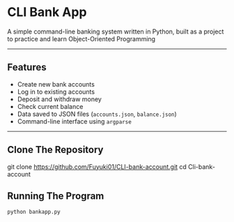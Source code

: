 # CLI Bank App

A simple command-line banking system written in Python, built as a project to practice and learn Object-Oriented Programming

---

## Features

- Create new bank accounts
- Log in to existing accounts
- Deposit and withdraw money
- Check current balance
- Data saved to JSON files (`accounts.json`, `balance.json`)
- Command-line interface using `argparse`

---

## Clone The Repository 
git clone https://github.com/Fuyuki01/CLI-bank-account.git
cd Cli-bank-account

## Running The Program
```bash
python bankapp.py  
